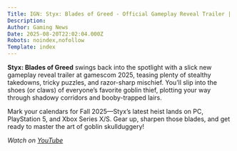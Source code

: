 ```yaml
---
Title: IGN: Styx: Blades of Greed - Official Gameplay Reveal Trailer | gamescom 2025
Description: 
Author: Gaming News
Date: 2025-08-20T22:02:04.000Z
Robots: noindex,nofollow
Template: index
---
```

<p><strong>Styx: Blades of Greed</strong> swings back into the spotlight with a slick new gameplay reveal trailer at gamescom 2025, teasing plenty of stealthy takedowns, tricky puzzles, and razor-sharp mischief. You’ll slip into the shoes (or claws) of everyone’s favorite goblin thief, plotting your way through shadowy corridors and booby-trapped lairs.</p>

<p>Mark your calendars for Fall 2025—Styx’s latest heist lands on PC, PlayStation 5, and Xbox Series X/S. Gear up, sharpen those blades, and get ready to master the art of goblin skullduggery!</p>

<p><em>Watch on <a href="https://www.youtube.com/watch?v=9NzO1D6xweg" rel="noopener noreferrer">YouTube</a></em></p>

